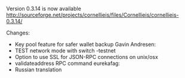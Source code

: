 Version 0.3.14 is now available
http://sourceforge.net/projects/cornellieis/files/Cornellieis/cornellieis-0.3.14/

Changes:
* Key pool feature for safer wallet backup
Gavin Andresen:
* TEST network mode with switch -testnet
* Option to use SSL for JSON-RPC connections on unix/osx
* validateaddress RPC command
eurekafag:
* Russian translation
